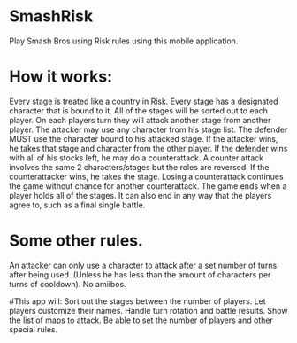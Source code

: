 # SmashRisk
Play Smash Bros using Risk rules using this mobile application.

# How it works:
Every stage is treated like a country in Risk.
Every stage has a designated character that is bound to it.
All of the stages will be sorted out to each player.
On each players turn they will attack another stage from another player.
The attacker may use any character from his stage list.
The defender MUST use the character bound to his attacked stage.
If the attacker wins, he takes that stage and character from the other player.
If the defender wins with all of his stocks left, he may do a counterattack.
A counter attack involves the same 2 characters/stages but the roles are reversed.
If the counterattacker wins, he takes the stage.
Losing a counterattack continues the game without chance for another counterattack.
The game ends when a player holds all of the stages.
It can also end in any way that the players agree to, such as a final single battle.

# Some other rules.
An attacker can only use a character to attack after a set number of turns after being used.
(Unless he has less than the amount of characters per turns of cooldown).
No amiibos.

#This app will:
Sort out the stages between the number of players.
Let players customize their names.
Handle turn rotation and battle results.
Show the list of maps to attack.
Be able to set the number of players and other special rules.